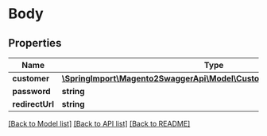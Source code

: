 # Body

## Properties
Name | Type | Description | Notes
------------ | ------------- | ------------- | -------------
**customer** | [**\SpringImport\Magento2SwaggerApi\Model\CustomerDataCustomerInterface**](CustomerDataCustomerInterface.md) |  | 
**password** | **string** |  | [optional] 
**redirectUrl** | **string** |  | [optional] 

[[Back to Model list]](../README.md#documentation-for-models) [[Back to API list]](../README.md#documentation-for-api-endpoints) [[Back to README]](../README.md)


